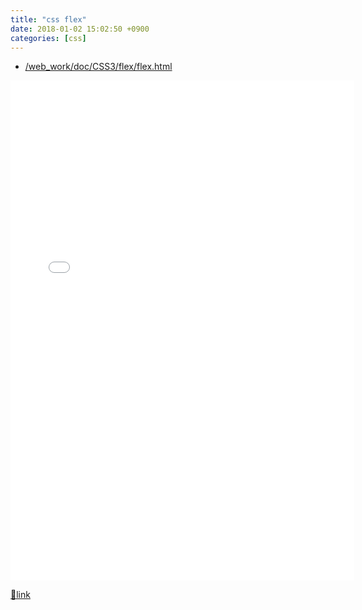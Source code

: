 ```yaml
---
title: "css flex"
date: 2018-01-02 15:02:50 +0900
categories: [css]
---
```


- [/web_work/doc/CSS3/flex/flex.html](/web_work/doc/CSS3/flex/flex.html "/web_work/doc/CSS3/flex/flex.html")

<iframe frameborder="0" height="800" src="/web_work/doc/CSS3/flex/flex.html" style="border-width: 0px;" width="550"></iframe>  



[🔗link](http://www.mins01.com/mh/tech/read/1128)